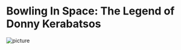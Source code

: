 # Bowling In Space: The Legend of Donny Kerabatsos

![picture]('https://github.com/ptascio/lebowski-bowling/blob/master/promo.jpg')
